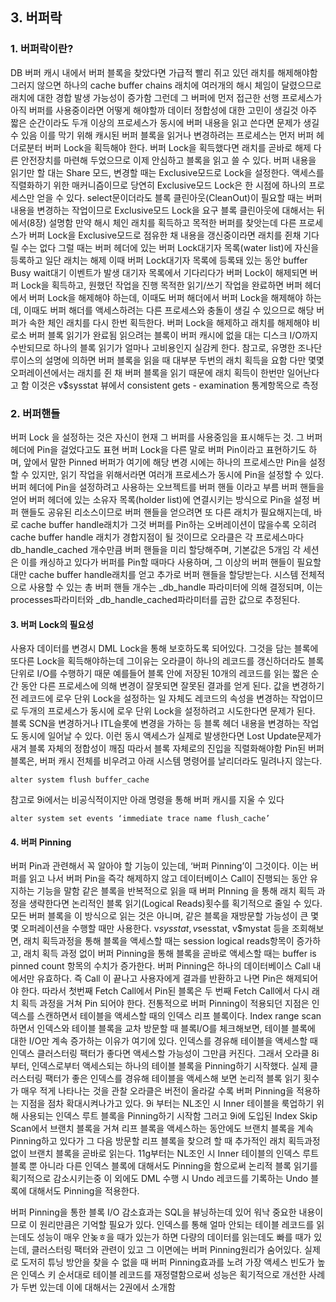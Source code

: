 ## 3. 버퍼락
### 1. 버퍼락이란?
DB	버퍼 캐시 내에서 버퍼 블록을 찾았다면 가급적 빨리 쥐고 있던 래치를 해제해야함
그러지 않으면 하나의 cache buffer chains 래치에 여러개의 해시 체임이 달렸으므로 래치에 대한 경합 발생 가능성이 증가함
그런데 그 버퍼에 먼저 접근한 선행 프로세스가 아직 버퍼를 사용중이라면 어떻게 해야할까
데이터 정합성에 대한 고민이 생길것
아주 짧은 순간이라도 두개 이상의 프로세스가 동시에 버퍼 내용을 읽고 쓴다면 문제가 생길수 있음
이를 막기 위해 캐시된 버퍼 블록을 읽거나 변경하려는 프로세스는 먼저 버퍼 헤더로분터 버퍼 Lock을 획득해야 한다.
버퍼 Lock을 획득했다면 래치를 곧바로 해제
다른 안전장치를 마련해 두었으므로 이제 안심하고 블록을 읽고 쓸 수 있다.
버퍼 내용을 읽기만 할 대는 Share 모드, 변경할 때는 Exclusive모드로 Lock을 설정한다.
액세스를 직렬화하기 위한 매커니즘이므로 당연히 Exclusive모드 Lock은 한 시점에 하나의 프로세스만 얻을 수 있다.
select문이더라도 블록 클린아웃(CleanOut)이 필요할 때는 버퍼 내용을 변경하는 작업이므로 Exclusive모드 Lock을 요구
블록 클린아웃에 대해서는 뒤에서(8장) 설명함
만약 해시 체인 래치를 획득하고 목적한 버퍼를 찾앗는데 다른 프로세스가 버퍼 Lock을 Exclusive모드로 점유한 채 내용을 갱신중이라면 래치를 쥔채 기다릴 수는 없다
그럴 때는 버퍼 헤더에 있는 버퍼 Lock대기자 목록(water list)에 자신을 등록하고 일단 래치는 해제
이때 버퍼 Lock대기자 목록에 등록돼 있는 동안 buffer Busy wait대기 이벤트가 발생
대기자 목록에서 기다리다가 버퍼 Lock이 해제되면 버퍼 Lock을 획득하고, 원했던 작업을 진행
목적한 읽기/쓰기 작업을 완료하면 버퍼 헤더에서 버퍼 Lock을 해제해야 하는데, 이때도 버퍼 해더에서 버퍼 Lock을 해제해야 하는데, 이때도 버퍼 해더를 액세스하려는 다른 프로세스와 충돌이 생길 수 있으므로 해당 버퍼가 속한 체인 래치를 다시 한번 획득한다.
버퍼 Lock을 해제하고 래치를 해제해야 비로소 버퍼 블록 읽기가 완료됨
읽으려는 블록이 버퍼 캐시에 없을 대는 디스크 I/O까지 수반되므로 하나의 블록 읽기가 얼마나 고비용인지 실감케 한다.
참고로, 유명한 조나단 루이스의 설명에 의하면 버퍼 블록을 읽을 때 대부분 두번의 래치 획득을 요함
다만 몇몇 오퍼레이션에서는 래치를 쥔 채 버퍼 블록을 읽기 때문에 래치 획득이 한번만 일어난다고 함
이것은 v$sysstat 뷰에서 consistent gets - examination 통계항목으로 측정

### 2. 버퍼핸들
버퍼 Lock 을 설정하는 것은 자신이 현재 그 버퍼를 사용중임을 표시해두는 것.
그 버퍼 헤더에 Pin을 걸었다고도 표현
버퍼 Lock을 다른 말로 버퍼 Pin이라고 표현하기도 하며, 앞에서 말한 Pinned 버퍼가 여기에 해당
변경 시에는 하나의 프로세스만 Pin을 설정할 수 있지만, 읽기 작업을 위해서라면 여러개 프로세스가 동시에 Pin을 설정할 수 있다.
버퍼 헤더에 Pin을 설정하려고 사용하는 오브젝트를 버퍼 핸들 이라고 부름
버퍼 핸들을 얻어 버퍼 헤더에 있는 소유자 목록(holder list)에 연결시키는 방식으로 Pin을 설정
버퍼 핸들도 공유된 리소스이므로 버퍼 핸들을 얻으려면 또 다른 래치가 필요해지는데, 바로 cache buffer handle래치가 그것
버퍼를 Pin하는 오버레이션이 많을수록 오히려 cache buffer handle 래치가 경합지점이 될 것이므로 오라클은 각 프로세스마다 db_handle_cached 개수만큼 버퍼 핸들을 미리 할당해주며, 기본값은 5개임
각 세션은 이를 캐싱하고 있다가 버퍼를 Pin할 때마다 사용하며, 그 이상의 버퍼 핸들이 필요할 대만 cache buffer handle래치를 얻고 추가로 버퍼 핸들을 할당받는다.
시스템 전체적으로 사용할 수 있는 총 버퍼 핸들 개수는 _db_handle 파라미터에 의해 결정되며, 이는 processes파라미터와 _db_handle_cached파라미터를 곱한 값으로 추정된다.

#### 3. 버퍼 Lock의 필요성
사용자 데이터를 변경시 DML Lock을 통해 보호하도록 되어있다.
그것을 담는 블록에 또다른 Lock을 획득해야하는데 그이유는 오라클이 하나의 레코드를 갱신하더라도 블록 단위로 I/O를 수행하기 때문
예를들어 블록 안에 저장된 10개의 레코드를 읽는 짧은 순간 동안 다른 프로세스에 의해 변경이 잘못되면 잘못된 결과를 얻게 된다.
값을 변경하기 전 레코드에 로우 단위 Lock을 설정하는 일 자체도 레코드의 속성을 변경하는 작업이므로 두개의 프로세스가 동시에 로우 단위 Lock을 설정하려고 시도한다면 문제가 된다.
블록 SCN을 변경하거나 ITL슬롯에 변경을 가하는 등 블록 헤더 내용을 변경하는 작업도 동시에 일어날 수 있다.
이런 동시 액세스가 실제로 발생한다면 Lost Update문제가 새겨 블록 자체의 정합성이 깨짐
따라서 블록 자체로의 진입을 직렬화해야함
Pin된 버퍼 블록은, 버퍼 캐시 전체를 비우려고 아래 시스템 명령어를 날리더라도 밀려나지 않는다.
```
alter system flush buffer_cache
```
참고로 9i에서는 비공식적이지만 아래 명령을 통해 버퍼 캐시를 지울 수 있다

```
alter system set events ‘immediate trace name flush_cache’
```

#### 4. 버퍼 Pinning
버퍼 Pin과 관련해서 꼭 알아야 할 기능이 있는데, ‘버퍼 Pinning’이 그것이다.
이는 버퍼를 읽고 나서 버퍼 Pin을 즉각 해제하지 않고 데이터베이스 Call이 진행되는 동안 유지하는 기능을 말함
같은 블록을 반복적으로 읽을 때 버퍼 Plnning 을 통해 래치 획득 과정을 생략한다면 논리적인 블록 읽기(Logical Reads)횟수를 획기적으로 줄일 수 있다.
모든 버퍼 블록을 이 방식으로 읽는 것은 아니며, 같은 블록을 재방문할 가능성이 큰 몇몇 오퍼레이션을 수행할 때만 사용한다.
v$sysstat, v$sesstat, v$mystat 등을 조회해보면, 래치 획득과정을 통해 블록을 액세스할 때는 session logical reads항목이 증가하고, 래치 획득 과정 없이 버퍼 Pinning을 통해 블록을 곧바로 액세스할 때는 buffer is pinned count 항목의 수치가 증가한다.
버퍼 Pinning은 하나의 데이터베이스 Call 내에서만 유효하다.
즉 Call 이 끝나고 사용자에게 결과를 반환하고 나면 Pin은 해제되어야 한다.
따라서 첫번째 Fetch Call에서 Pin된 블록은 두 번째 Fetch Call에서 다시 래치 획득 과정을 거쳐 Pin 되어야 한다.
전통적으로 버퍼 Pinning이 적용되던 지점은 인덱스를 스캔하면서 테이블을 액세스할 때의 인덱스 리프 블록이다.
Index range scan 하면서 인덱스와 테이블 블록을 교차 방문할 때 블록I/O를 체크해보면, 테이블 블록에 대한 I/O만 계속 증가하는 이유가 여기에 있다.
인덱스를 경유해 테이블을 액세스할 때 인덱스 클러스터링 팩터가 좋다면 액세스할 가능성이 그만큼  커진다.
그래서 오라클 8i부터, 인덱스로부터 액세스되는 하나의 테이블 블록을 Pinning하기 시작했다.
실제 클러스터링 팩터가 좋은 인덱스를 경유해 테이블을 액세스해 보면 논리적 블록 읽기 횟수가 매우 적게 나타나는 것을 관찰
오라클은 버전이 올라갈 수록 버퍼 Pinning을 적용하는 지점을 점차 확대시켜나가고 있다.
9i	부터는 NL조인 시 Inner 테이블을 룩업하기 위해 사용되는 인덱스 루트 블록을 Pinning하기 시작함
그러고 9i에 도입된 Index Skip Scan에서 브랜치 블록을 거쳐 리프 블록을 액세스하는 동안에도 브랜치 블록을 계속 Pinning하고 있다가 그 다음 방문할 리프 블록을 찾으려 할 때 추가적인 래치 획득과정 없이 브랜치 블록을 곧바로 읽는다.
11g부터는 NL조인 시 Inner 테이블의 인덱스 루트 블록 뿐 아니라 다른 인덱스 블록에 대해서도 Pinning을 함으로써 논리적 블록 읽기를 획기적으로 감소시키는중
이 외에도 DML 수행 시 Undo 레코드를 기록하는 Undo 블록에 대해서도 Pinning을 적용한다.

버퍼 Pinning을 통한 블록 I/O 감소효과는 SQL을 뷰닝하는데 있어 워낙 중요한 내용이므로 이 원리만큼은 기억할 필요가 있다.
인덱스를 통해 얼마 안되는 테이블 레코드를 읽는데도 성능이 매우 안놎ㅎ을 때가 있는가 하면 다량의 데이터를 읽는데도 빠를 때가 있는데, 클러스터링 팩터와 관련이 있고 그 이면에는 버퍼 Pinning원리가 숨어있다.
실제로 도저히 튜닝 방안을 찾을 수 없을 때 버퍼 Pinning효과를 노려 가장 액세스 빈도가 높은 인덱스 키 순서대로 테이블 레코드를 재정렬함으로써 성능은 획기적으로 개선한 사례가 두번 있는데 이에 대해서는 2권에서 소개함
